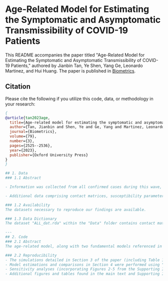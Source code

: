 # Age-Related Model for Estimating the Symptomatic and Asymptomatic Transmissibility of COVID-19 Patients

This README accompanies the paper titled "Age-Related Model for Estimating the Symptomatic and Asymptomatic Transmissibility of COVID-19 Patients," authored by Jianbin Tan, Ye Shen, Yang Ge, Leonardo Martinez, and Hui Huang. The paper is published in [Biometrics](https://academic.oup.com/biometrics/article/79/3/2525/7513834?login=false).

## Citation
Please cite the following if you utilize this code, data, or methodology in your research:

```bibtex
{
@article{tan2023age,
  title={Age-related model for estimating the symptomatic and asymptomatic transmissibility of COVID-19 patients},
  author={Tan, Jianbin and Shen, Ye and Ge, Yang and Martinez, Leonardo and Huang, Hui},
  journal={Biometrics},
  volume={79},
  number={3},
  pages={2525--2536},
  year={2023},
  publisher={Oxford University Press}
}
}

## 1. Data
### 1.1 Abstract

- Information was collected from all confirmed cases during this wave, totaling 1,342 individuals. The data includes individual-level symptom onset dates, confirmation dates, and ages for both symptomatic and asymptomatic patients. This dataset was instrumental in distinguishing between asymptomatic and pre-symptomatic cases, noting that all were infected by early strains of the SARS-CoV-2 virus.

- Additional data comprising contact matrices, susceptibility parameters, and demographic details of different age groups in Zhejiang province were sourced from existing literature.

### 1.2 Availability
The datasets necessary to reproduce our findings are available.

### 1.3 Data Dictionary
The dataset "ALL_dat.rda" within the "Data" folder contains contact matrices, susceptibility parameters, demographic details of different age groups, initial cases for all compartments, daily cases for seven age groups, and observed periods of symptomatic transmission across all age groups.

---
## 2. Code
### 2.1 Abstract
The age-related model, along with two fundamental models referenced in the paper, were utilized for simulations and data analysis.

### 2.2 Reproducibility
- The simulations detailed in Section 3 of the paper (including Table 1 and Figure 3) were generated using "Simulation.R" with settings from "Sim_setting.R".
- Model estimations and comparisons in Section 4 were performed using "Running_case_study.R".
- Sensitivity analyses (incorporating Figures 2-5 from the Supporting Information) were conducted using "Sensitivity_analysis.R".
- Additional figures and tables found in the main text and Supporting Information were produced using "Plot_case_study.R".
